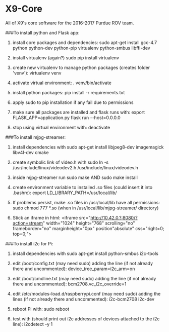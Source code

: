 # X9-Core
All of X9's core software for the 2016-2017 Purdue ROV team. 

###To install python and Flask app:
1. install core packages and dependencies:
 sudo apt-get install gcc-4.7 python python-dev python-pip virtualenv python-smbus libffi-dev

2. install virtualenv (again?)
 sudo pip install virtualenv

3. create new virtualenv to manage python packages (creates folder 'venv'):
 virtualenv venv

4. activate virtual environment:
 . venv/bin/activate

5. install python packages:
 pip install -r requirements.txt

6. apply sudo to pip installation if any fail due to permissions

7. make sure all packages are installed and flask runs with:
 export FLASK_APP=application.py
 flask run --host=0.0.0.0

8. stop using virtual environment with:
 deactivate

###To install mjpg-streamer:
1. install dependencies with
 sudo apt-get install libjpeg8-dev imagemagick libv4l-dev cmake

2. create symbolic link of video.h with
 sudo ln -s /usr/include/linux/videodev2.h /usr/include/linux/videodev.h

3. inside mjpg-streamer run
 sudo make
 AND
 sudo make install

4. create environment variable to installed .so files (could insert it into .bashrc):
 export LD_LIBRARY_PATH=/usr/local/lib/

5. If problems persist, make .so files in /usr/local/lib have all permissions:
 sudo chmod 777 *.so (when in /usr/local/lib/mjpg-streamer/ directory)

6. Stick an iframe in html: <iframe src="http://10.42.0.?:8080/?action=stream" width="1024" height="768" scrolling="no" frameborder="no" marginheight="0px" position"absolute" css="right=0; top=0;"></iframe>

###To install i2c for Pi:
1. install dependencies with
 sudo apt-get install python-smbus i2c-tools

2. edit /boot/config.txt (may need sudo) adding the line (if not already there and uncommented):
 device_tree_param=i2c_arm=on

3. edit /boot/cmdline.txt (may need sudo) adding the line (if not already there and uncommented):
 bcm2708.vc_i2c_override=1

4. edit /etc/modules-load.d/raspberrypi.conf (may need sudo) adding the lines (if not already there and uncommented):
 i2c-bcm2708
 i2c-dev

5. reboot Pi with:
 sudo reboot

6. test with (should print out i2c addresses of devices attached to the i2c line):
 i2cdetect -y 1
